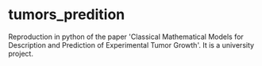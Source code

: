 # tumors_predition
Reproduction in python of the paper 'Classical Mathematical Models for Description and Prediction of Experimental Tumor Growth'. It is a university project. 
